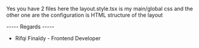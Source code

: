 Yes you have 2 files here the layout.style.tsx is my main/global css and the other one are the configuration is HTML structure of the layout

----- Regards -----
- Rifqi Finaldy - Frontend Developer